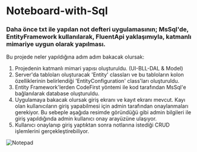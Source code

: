 # Noteboard-with-Sql
### Daha önce txt ile yapılan not defteri uygulamasının; MsSql'de, EntityFramework kullanılarak, FluentApi yaklaşımıyla, katmanlı mimariye uygun olarak yapılması.

Bu projede neler yapıldığına adım adım bakacak olursak:
1. Projedenin katmanlı mimari yapısı oluşturuldu. (UI-BLL-DAL & Model)
2. Server'da tabloları oluşturacak 'Entity' classları ve bu tabloların kolon özelliklerinin belirlendiği 'EntityConfiguration' class'ları oluşturuldu.
3. Entity Framework'lerden CodeFirst yöntemi ile kod tarafından MsSql'e bağlanılarak database oluşturuldu.
4. Uygulamaya bakacak olursak giriş ekranı ve kayıt ekranı mevcut. Kayı olan kullanıcıların giriş yapabilmesi için admin tarafından onaylanmaları gerekiyor.
 Bu sebeple aşağıda resimde göründüğü gibi admin bilgileri ile giriş yapıldığında admin kullanıcı onay arayüzüne ulaşıyor.
5. Kullanıcı onaylanıp giriş yaptıktan sonra notlarına istediği CRUD işlemlerini gerçekleştirebiliyor.

![Notepad](https://www.linkpicture.com/q/Capture_250.png)
